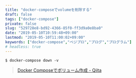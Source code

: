 ```yaml
---
title: "docker-composeでvolumeを削除する"
draft: false
tags: ["docker-compose"]
private: false
slug: "529728e8-bd92-4366-85f0-ff3d9a0e8ba0"
date: "2019-05-10T10:59:48+09:00"
lastmod: "2019-05-10T11:00:02+09:00"
keywords: ["docker-compose","ベジプロ","プログ","プログラム"]
# headless: true
---
```


```
$ docker-compose down -v
```

> [Docker Composeでボリューム作成 - Qiita](https://qiita.com/reflet/items/5c0a488494c7d6904084)
